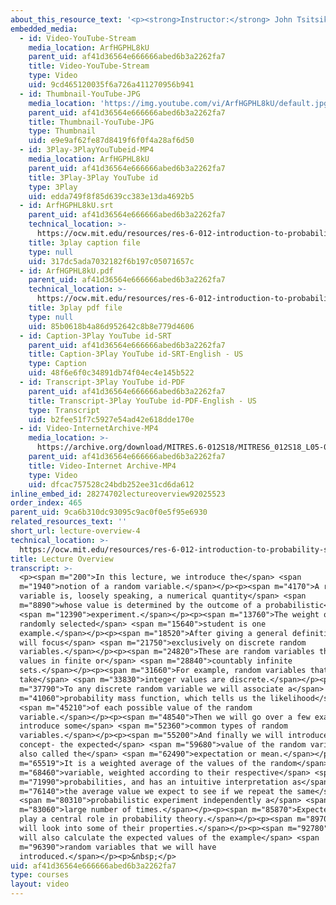 ```yaml
---
about_this_resource_text: '<p><strong>Instructor:</strong> John Tsitsiklis</p>'
embedded_media:
  - id: Video-YouTube-Stream
    media_location: ArfHGPHL8kU
    parent_uid: af41d36564e666666abed6b3a2262fa7
    title: Video-YouTube-Stream
    type: Video
    uid: 9cd465120035f6a726a411270956b941
  - id: Thumbnail-YouTube-JPG
    media_location: 'https://img.youtube.com/vi/ArfHGPHL8kU/default.jpg'
    parent_uid: af41d36564e666666abed6b3a2262fa7
    title: Thumbnail-YouTube-JPG
    type: Thumbnail
    uid: e9e9af62fe87d8419f6f0f4a28af6d50
  - id: 3Play-3PlayYouTubeid-MP4
    media_location: ArfHGPHL8kU
    parent_uid: af41d36564e666666abed6b3a2262fa7
    title: 3Play-3Play YouTube id
    type: 3Play
    uid: edda749f8f85d639cc383e13da4692b5
  - id: ArfHGPHL8kU.srt
    parent_uid: af41d36564e666666abed6b3a2262fa7
    technical_location: >-
      https://ocw.mit.edu/resources/res-6-012-introduction-to-probability-spring-2018/part-i-the-fundamentals/lecture-overview-4/ArfHGPHL8kU.srt
    title: 3play caption file
    type: null
    uid: 317dc5ada7032182f6b197c05071657c
  - id: ArfHGPHL8kU.pdf
    parent_uid: af41d36564e666666abed6b3a2262fa7
    technical_location: >-
      https://ocw.mit.edu/resources/res-6-012-introduction-to-probability-spring-2018/part-i-the-fundamentals/lecture-overview-4/ArfHGPHL8kU.pdf
    title: 3play pdf file
    type: null
    uid: 85b0618b4a86d952642c8b8e779d4606
  - id: Caption-3Play YouTube id-SRT
    parent_uid: af41d36564e666666abed6b3a2262fa7
    title: Caption-3Play YouTube id-SRT-English - US
    type: Caption
    uid: 48f6e6f0c34891db74f04ec4e145b522
  - id: Transcript-3Play YouTube id-PDF
    parent_uid: af41d36564e666666abed6b3a2262fa7
    title: Transcript-3Play YouTube id-PDF-English - US
    type: Transcript
    uid: b2fee51f7c5927e54ad42e618dde170e
  - id: Video-InternetArchive-MP4
    media_location: >-
      https://archive.org/download/MITRES.6-012S18/MITRES6_012S18_L05-01_300k.mp4
    parent_uid: af41d36564e666666abed6b3a2262fa7
    title: Video-Internet Archive-MP4
    type: Video
    uid: dfcac757528c24bdb252ee31cd6da612
inline_embed_id: 28274702lectureoverview92025523
order_index: 465
parent_uid: 9ca6b310dc93095c9ac0f0e5f95e6930
related_resources_text: ''
short_url: lecture-overview-4
technical_location: >-
  https://ocw.mit.edu/resources/res-6-012-introduction-to-probability-spring-2018/part-i-the-fundamentals/lecture-overview-4
title: Lecture Overview
transcript: >-
  <p><span m="200">In this lecture, we introduce the</span> <span
  m="1940">notion of a random variable.</span></p><p><span m="4170">A random
  variable is, loosely speaking, a numerical quantity</span> <span
  m="8890">whose value is determined by the outcome of a probabilistic</span>
  <span m="12390">experiment.</span></p><p><span m="13760">The weight of a
  randomly selected</span> <span m="15640">student is one
  example.</span></p><p><span m="18520">After giving a general definition, we
  will focus</span> <span m="21750">exclusively on discrete random
  variables.</span></p><p><span m="24820">These are random variables that take
  values in finite or</span> <span m="28840">countably infinite
  sets.</span></p><p><span m="31660">For example, random variables that
  take</span> <span m="33830">integer values are discrete.</span></p><p><span
  m="37790">To any discrete random variable we will associate a</span> <span
  m="41060">probability mass function, which tells us the likelihood</span>
  <span m="45210">of each possible value of the random
  variable.</span></p><p><span m="48540">Then we will go over a few examples and
  introduce some</span> <span m="52360">common types of random
  variables.</span></p><p><span m="55200">And finally we will introduce a new
  concept- the expected</span> <span m="59680">value of the random variable,
  also called the</span> <span m="62490">expectation or mean.</span></p><p><span
  m="65519">It is a weighted average of the values of the random</span> <span
  m="68460">variable, weighted according to their respective</span> <span
  m="71990">probabilities, and has an intuitive interpretation as</span> <span
  m="76140">the average value we expect to see if we repeat the same</span>
  <span m="80310">probabilistic experiment independently a</span> <span
  m="83060">large number of times.</span></p><p><span m="85870">Expected values
  play a central role in probability theory.</span></p><p><span m="89700">We
  will look into some of their properties.</span></p><p><span m="92780">And we
  will also calculate the expected values of the example</span> <span
  m="96390">random variables that we will have
  introduced.</span></p><p>&nbsp;</p>
uid: af41d36564e666666abed6b3a2262fa7
type: courses
layout: video
---
```

